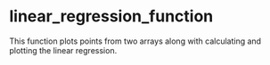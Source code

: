 # linear_regression_function
This function plots points from two arrays along with calculating and plotting the linear regression.
